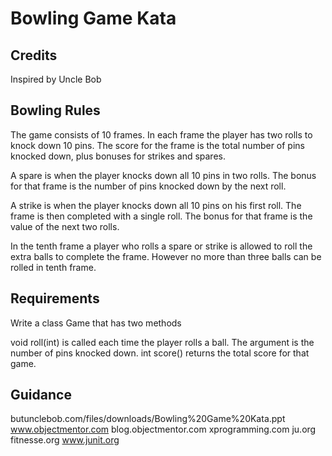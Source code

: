 # Bowling Game Kata

## Credits
Inspired by Uncle Bob

## Bowling Rules
The game consists of 10 frames. In each frame the player has two rolls to knock down 10 pins. The score for the frame is the total number of pins knocked down, plus bonuses for strikes and spares.

A spare is when the player knocks down all 10 pins in two rolls. The bonus for that frame is the number of pins knocked down by the next roll.

A strike is when the player knocks down all 10 pins on his first roll. The frame is then completed with a single roll. The bonus for that frame is the value of the next two rolls.

In the tenth frame a player who rolls a spare or strike is allowed to roll the extra balls to complete the frame. However no more than three balls can be rolled in tenth frame.

## Requirements
Write a class Game that has two methods

void roll(int) is called each time the player rolls a ball. The argument is the number of pins knocked down.
int score() returns the total score for that game.

## Guidance
 butunclebob.com/files/downloads/Bowling%20Game%20Kata.ppt
 www.objectmentor.com
 blog.objectmentor.com
 xprogramming.com
 ju.org
 fitnesse.org
 www.junit.org

 